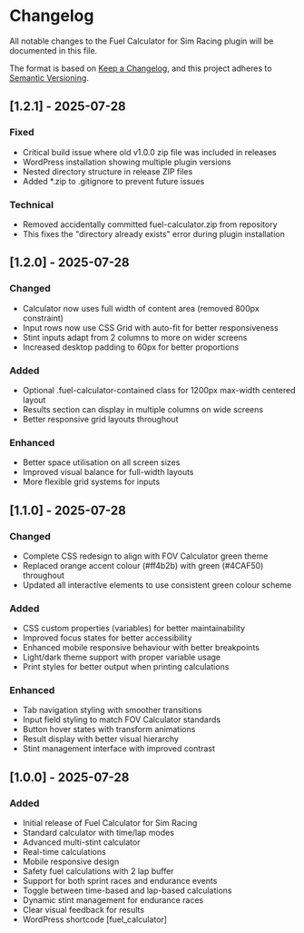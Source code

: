 # Changelog

All notable changes to the Fuel Calculator for Sim Racing plugin will be documented in this file.

The format is based on [Keep a Changelog](https://keepachangelog.com/en/1.0.0/),
and this project adheres to [Semantic Versioning](https://semver.org/spec/v2.0.0.html).

## [1.2.1] - 2025-07-28

### Fixed
- Critical build issue where old v1.0.0 zip file was included in releases
- WordPress installation showing multiple plugin versions
- Nested directory structure in release ZIP files
- Added *.zip to .gitignore to prevent future issues

### Technical
- Removed accidentally committed fuel-calculator.zip from repository
- This fixes the "directory already exists" error during plugin installation

## [1.2.0] - 2025-07-28

### Changed
- Calculator now uses full width of content area (removed 800px constraint)
- Input rows now use CSS Grid with auto-fit for better responsiveness
- Stint inputs adapt from 2 columns to more on wider screens
- Increased desktop padding to 60px for better proportions

### Added
- Optional .fuel-calculator-contained class for 1200px max-width centered layout
- Results section can display in multiple columns on wide screens
- Better responsive grid layouts throughout

### Enhanced
- Better space utilisation on all screen sizes
- Improved visual balance for full-width layouts
- More flexible grid systems for inputs

## [1.1.0] - 2025-07-28

### Changed
- Complete CSS redesign to align with FOV Calculator green theme
- Replaced orange accent colour (#ff4b2b) with green (#4CAF50) throughout
- Updated all interactive elements to use consistent green colour scheme

### Added
- CSS custom properties (variables) for better maintainability
- Improved focus states for better accessibility
- Enhanced mobile responsive behaviour with better breakpoints
- Light/dark theme support with proper variable usage
- Print styles for better output when printing calculations

### Enhanced
- Tab navigation styling with smoother transitions
- Input field styling to match FOV Calculator standards
- Button hover states with transform animations
- Result display with better visual hierarchy
- Stint management interface with improved contrast

## [1.0.0] - 2025-07-28

### Added
- Initial release of Fuel Calculator for Sim Racing
- Standard calculator with time/lap modes
- Advanced multi-stint calculator
- Real-time calculations
- Mobile responsive design
- Safety fuel calculations with 2 lap buffer
- Support for both sprint races and endurance events
- Toggle between time-based and lap-based calculations
- Dynamic stint management for endurance races
- Clear visual feedback for results
- WordPress shortcode [fuel_calculator]